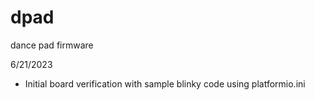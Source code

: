 # dpad
dance pad firmware


6/21/2023 
 - Initial board verification with sample blinky code using platformio.ini
